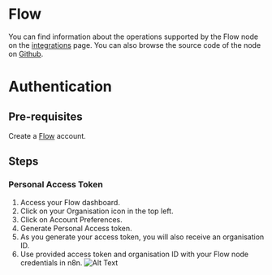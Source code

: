 # Flow
You can find information about the operations supported by the Flow node on the [integrations](https://n8n.io/integrations/n8n-nodes-base.flow) page. You can also browse the source code of the node on [Github](https://github.com/n8n-io/n8n/tree/master/packages/nodes-base/nodes/Flow).

# Authentication

## Pre-requisites

Create a [Flow](https://www.getflow.com/) account.

## Steps

### Personal Access Token

1. Access your Flow dashboard.
2. Click on your Organisation icon in the top left.
3. Click on Account Preferences.
4. Generate Personal Access token.
5. As you generate your access token, you will also receive an organisation ID.
6. Use provided access token and organisation ID with your Flow node credentials in n8n.
![Alt Text](https://i.imgur.com/2VGNTkk.gif) 



